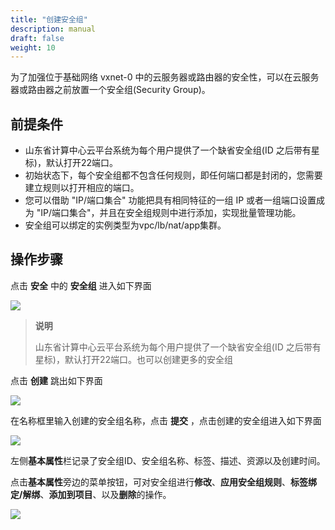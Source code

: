 ```yaml
---
title: "创建安全组"
description: manual
draft: false
weight: 10
---
```


为了加强位于基础网络 vxnet-0 中的云服务器或路由器的安全性，可以在云服务器或路由器之前放置一个安全组(Security Group)。

## 前提条件

- 山东省计算中心云平台系统为每个用户提供了一个缺省安全组(ID 之后带有星标)，默认打开22端口。
- 初始状态下，每个安全组都不包含任何规则，即任何端口都是封闭的，您需要建立规则以打开相应的端口。
- 您可以借助 "IP/端口集合" 功能把具有相同特征的一组 IP 或者一组端口设置成为 "IP/端口集合"，并且在安全组规则中进行添加，实现批量管理功能。
- 安全组可以绑定的实例类型为vpc/lb/nat/app集群。

## 操作步骤


点击 **安全** 中的 **安全组** 进入如下界面

![](../../_images/create_sg_1.png)

> **说明**
>
> 山东省计算中心云平台系统为每个用户提供了一个缺省安全组(ID 之后带有星标)，默认打开22端口。也可以创建更多的安全组

点击 **创建** 跳出如下界面

![](../../_images/create_sg_2.png)

在名称框里输入创建的安全组名称，点击 **提交** ，点击创建的安全组进入如下界面

![](../../_images/create_sg_3.png)

左侧**基本属性**栏记录了安全组ID、安全组名称、标签、描述、资源以及创建时间。

点击**基本属性**旁边的菜单按钮，可对安全组进行**修改**、**应用安全组规则**、**标签绑定/解绑**、**添加到项目**、以及**删除**的操作。

![](../../_images/create_sg_15.png)
